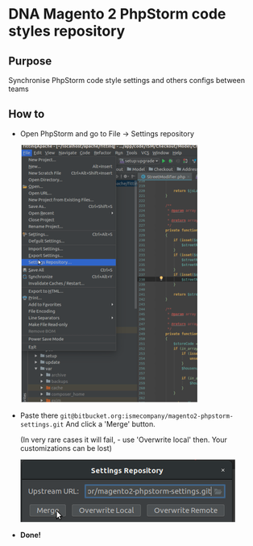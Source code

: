# DNA Magento 2 PhpStorm code styles repository

## Purpose

Synchronise PhpStorm code style settings and others configs between teams

## How to

* Open PhpStorm and go to File -> Settings repository


    ![picture](img/file-settings-repository.png)


* Paste there ```git@bitbucket.org:ismecompany/magento2-phpstorm-settings.git```
And click a 'Merge' button.

    (In very rare cases it will fail, - use 'Overwrite local' then. Your customizations can be lost)

    ![picture](img/merge.png)

* **Done!**